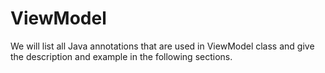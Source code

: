# ViewModel
We will list all Java annotations that are used in ViewModel class and give the description and example in the following sections.
